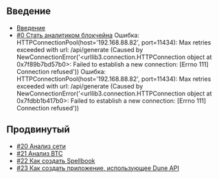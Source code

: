 ## Введение
- [Введение](readme.md)
- [#0 Стать аналитиком блокчейна](ch00/ch00-become-chain-analyst.md)
Ошибка: HTTPConnectionPool(host='192.168.88.82', port=11434): Max retries exceeded with url: /api/generate (Caused by NewConnectionError('<urllib3.connection.HTTPConnection object at 0x7f89b7bd57b0>: Failed to establish a new connection: [Errno 111] Connection refused'))
Ошибка: HTTPConnectionPool(host='192.168.88.82', port=11434): Max retries exceeded with url: /api/generate (Caused by NewConnectionError('<urllib3.connection.HTTPConnection object at 0x7fdbb1b417b0>: Failed to establish a new connection: [Errno 111] Connection refused'))
## Продвинутый
- [#20 Анализ сети](ch20/ch20-network-analysis.md)
- [#21 Анализ BTC](ch21/ch21-btc-analysis.md)
- [#22 Как создать Spellbook](ch22/ch22-how-to-build-spellbook.md)
- [#23 Как создать приложение, использующее Dune API](ch23/ch23-how-to-build-app-use-dune-api.md)